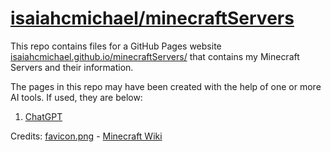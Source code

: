 # [isaiahcmichael/minecraftServers](isaiahcmichael.github.io/minecraftServers/)
This repo contains files for a GitHub Pages website [isaiahcmichael.github.io/minecraftServers/](isaiahcmichael.github.io/minecraftServers/) that contains my Minecraft Servers and their information.

The pages in this repo may have been created with the help of one or more AI tools. If used, they are below:
1. [ChatGPT](https://chatgpt.com)

Credits:
[favicon.png](favicon.png) - [Minecraft Wiki](https://minecraft.wiki/w/File:Default_pack.png)
